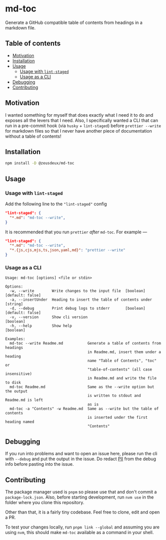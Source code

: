 # md-toc

Generate a GitHub compatible table of contents from headings in a markdown file.

## Table of contents

- [Motivation](#motivation)
- [Installation](#installation)
- [Usage](#usage)
  - [Usage with `lint-staged`](#usage-with-lint-staged)
  - [Usage as a CLI](#usage-as-a-cli)
- [Debugging](#debugging)
- [Contributing](#contributing)

## Motivation

I wanted something for myself that does exactly what I need it to do and exposes all the levers that
I need. Also, I specifically wanted a CLI that can run in a pre-commit hook (via `husky` +
`lint-staged`) before `prettier --write` for markdown files so that I never have another piece of
documentation without a table of contents!

## Installation

```sh
npm install -D @zeusdeux/md-toc
```

## Usage

### Usage with `lint-staged`

Add the following line to the `"lint-staged"` config

```json
"lint-staged": {
  "*.md": "md-toc --write",
}
```

It is recommended that you run `prettier` _after_ `md-toc`. For example —

```json
"lint-staged": {
  "*.md": "md-toc --write",
  "*.{js,cjs,mjs,ts,json,yaml,md}": "prettier --write"
}
```

### Usage as a CLI

    Usage: md-toc [options] <file or stdin>

    Options:
      -w, --write        Write changes to the input file  [boolean] [default: false]
      -a, --insertUnder  Heading to insert the table of contents under      [string]
      -d, --debug        Print debug logs to stderr       [boolean] [default: false]
      -v, --version      Show cli version                                  [boolean]
      -h, --help         Show help                                         [boolean]

    Examples:
      md-toc --write Readme.md           Generate a table of contents from headings
                                         in Readme.md, insert them under a heading
                                         name "Table of Contents", "toc" or
                                         "table-of-contents" (all case insensitive)
                                         in Readme.md and write the file to disk
      md-toc Readme.md                   Same as the --write option but the output
                                         is written to stdout and Readme.md is left
                                         as is
      md-toc -a "Contents" -w Readme.md  Same as --write but the table of contents
                                         is inserted under the first heading named
                                         "Contents"

## Debugging

If you run into problems and want to open an issue here, please run the cli with `--debug` and put
the output in the issue. Do redact [PII](https://en.wikipedia.org/wiki/Personal_data) from the debug
info before pasting into the issue.

## Contributing

The package manager used is `pnpm` so please use that and don't commit a `package-lock.json`. Also,
before starting development, run `nvm use` in the folder where you clone this repository.

Other than that, it is a fairly tiny codebase. Feel free to clone, edit and open a PR.

To test your changes locally, run `pnpm link --global` and assuming you are using `nvm`, this should
make `md-toc` available as a command in your shell.
